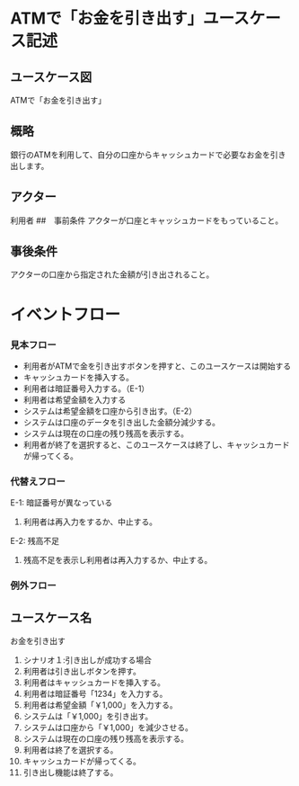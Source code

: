 # ATMで「お金を引き出す」ユースケース記述
## ユースケース図
ATMで「お金を引き出す」
## 概略
銀行のATMを利用して、自分の口座からキャッシュカードで必要なお金を引き出します。
## アクター
利用者
##　事前条件
アクターが口座とキャッシュカードをもっていること。
## 事後条件
アクターの口座から指定された金額が引き出されること。
# イベントフロー
### 見本フロー
- 利用者がATMで金を引き出すボタンを押すと、このユースケースは開始する
- キャッシュカードを挿入する。
- 利用者は暗証番号入力する。（E-1）
- 利用者は希望金額を入力する
- システムは希望金額を口座から引き出す。（E-2）
- システムは口座のデータを引き出した金額分減少する。
- システムは現在の口座の残り残高を表示する。
- 利用者が終了を選択すると、このユースケースは終了し、キャッシュカードが帰ってくる。

### 代替えフロー
E-1: 暗証番号が異なっている
1. 利用者は再入力をするか、中止する。

E-2: 残高不足
1. 残高不足を表示し利用者は再入力するか、中止する。

### 例外フロー

## ユースケース名
お金を引き出す
1. シナリオ１:引き出しが成功する場合
2. 利用者は引き出しボタンを押す。
3. 利用者はキャッシュカードを挿入する。
4. 利用者は暗証番号「1234」を入力する。
5. 利用者は希望金額「￥1,000」を入力する。
6. システムは「￥1,000」を引き出す。
7. システムは口座から「￥1,000」を減少させる。
8. システムは現在の口座の残り残高を表示する。
9. 利用者は終了を選択する。
10. キャッシュカードが帰ってくる。
11. 引き出し機能は終了する。